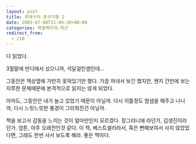 ```yaml
---
layout: post
title: 곽재구의 포구기행 2
date: 2003-07-08T21:09:30+00:00
categories: 북컬렉터의-최근
redirect_from:
  - /10
---
```




다 읽었다.

3월말에 반디에서 샀으니까, 석달걸린셈인데...

그동안은 책상옆에 가만히 꽂혀있기만 했다. 가끔 꺼내서 보긴 했지만, 왠지 간만에 보는 지루한 문체때문에 본격적으로 읽지는 않게 되었다.

아마도, 그동안은 내가 놀고 있었기 때문이 아닐까. 다시 이틀정도 밤샘을 해주고 나니까, 다시 느릿느릿한 풍경이 그리워진건 아닐까.

책을 보고서 감동을 느끼는 것이 얼마만인지 모르겠다. 장그리니에 라던가, 김생진이라던가. 암튼, 아주 오래전인것 같다. 이 책, 베스트셀러라서, 혹은 뻔해보여서 사지 않았었다면, 그래도 한번 사서 보도록 해라. 좋은 책이다.

